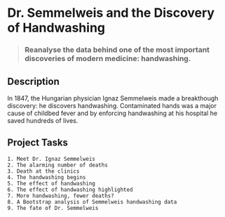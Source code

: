 # Dr. Semmelweis and the Discovery of Handwashing

> ### Reanalyse the data behind one of the most important discoveries of modern medicine: handwashing.

## Description

In 1847, the Hungarian physician Ignaz Semmelweis made a breakthough discovery: he discovers handwashing. Contaminated hands was a major cause of childbed fever and by enforcing handwashing at his hospital he saved hundreds of lives.

## Project Tasks

    1. Meet Dr. Ignaz Semmelweis
    2. The alarming number of deaths
    3. Death at the clinics
    4. The handwashing begins
    5. The effect of handwashing
    6. The effect of handwashing highlighted
    7. More handwashing, fewer deaths?
    8. A Bootstrap analysis of Semmelweis handwashing data
    9. The fate of Dr. Semmelweis
